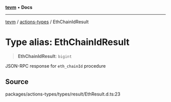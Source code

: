 [**tevm**](../../README.md) • **Docs**

***

[tevm](../../modules.md) / [actions-types](../README.md) / EthChainIdResult

# Type alias: EthChainIdResult

> **EthChainIdResult**: `bigint`

JSON-RPC response for `eth_chainId` procedure

## Source

packages/actions-types/types/result/EthResult.d.ts:23
